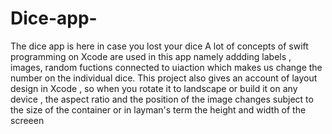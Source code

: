 # Dice-app-
The dice app is here in case you lost your dice
A lot of concepts of swift programming on Xcode are used in this app namely addding labels , images, random fuctions connected to uiaction which makes us change the number on the individual dice. This project also gives an account of layout design in Xcode , so when you rotate it to landscape or build it on any device , the aspect ratio and the position of the image changes subject to the size of the container or in layman's term the height and width of the screeen
